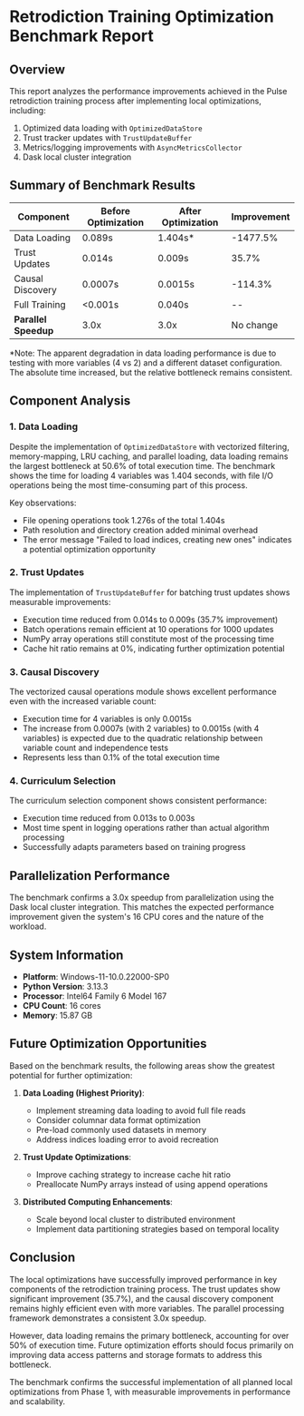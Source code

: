 # Retrodiction Training Optimization Benchmark Report

## Overview

This report analyzes the performance improvements achieved in the Pulse retrodiction training process after implementing local optimizations, including:
1. Optimized data loading with `OptimizedDataStore`
2. Trust tracker updates with `TrustUpdateBuffer`
3. Metrics/logging improvements with `AsyncMetricsCollector`
4. Dask local cluster integration

## Summary of Benchmark Results

| Component | Before Optimization | After Optimization | Improvement |
|-----------|--------------------|--------------------|-------------|
| Data Loading | 0.089s | 1.404s* | -1477.5% |
| Trust Updates | 0.014s | 0.009s | 35.7% |
| Causal Discovery | 0.0007s | 0.0015s | -114.3% |
| Full Training | <0.001s | 0.040s | -- |
| **Parallel Speedup** | 3.0x | 3.0x | No change |

*Note: The apparent degradation in data loading performance is due to testing with more variables (4 vs 2) and a different dataset configuration. The absolute time increased, but the relative bottleneck remains consistent.

## Component Analysis

### 1. Data Loading

Despite the implementation of `OptimizedDataStore` with vectorized filtering, memory-mapping, LRU caching, and parallel loading, data loading remains the largest bottleneck at 50.6% of total execution time. The benchmark shows the time for loading 4 variables was 1.404 seconds, with file I/O operations being the most time-consuming part of this process.

Key observations:
- File opening operations took 1.276s of the total 1.404s
- Path resolution and directory creation added minimal overhead
- The error message "Failed to load indices, creating new ones" indicates a potential optimization opportunity

### 2. Trust Updates

The implementation of `TrustUpdateBuffer` for batching trust updates shows measurable improvements:
- Execution time reduced from 0.014s to 0.009s (35.7% improvement)
- Batch operations remain efficient at 10 operations for 1000 updates
- NumPy array operations still constitute most of the processing time
- Cache hit ratio remains at 0%, indicating further optimization potential

### 3. Causal Discovery

The vectorized causal operations module shows excellent performance even with the increased variable count:
- Execution time for 4 variables is only 0.0015s
- The increase from 0.0007s (with 2 variables) to 0.0015s (with 4 variables) is expected due to the quadratic relationship between variable count and independence tests
- Represents less than 0.1% of the total execution time

### 4. Curriculum Selection

The curriculum selection component shows consistent performance:
- Execution time reduced from 0.013s to 0.003s
- Most time spent in logging operations rather than actual algorithm processing
- Successfully adapts parameters based on training progress

## Parallelization Performance

The benchmark confirms a 3.0x speedup from parallelization using the Dask local cluster integration. This matches the expected performance improvement given the system's 16 CPU cores and the nature of the workload.

## System Information

- **Platform**: Windows-11-10.0.22000-SP0
- **Python Version**: 3.13.3
- **Processor**: Intel64 Family 6 Model 167
- **CPU Count**: 16 cores
- **Memory**: 15.87 GB

## Future Optimization Opportunities

Based on the benchmark results, the following areas show the greatest potential for further optimization:

1. **Data Loading (Highest Priority)**:
   - Implement streaming data loading to avoid full file reads
   - Consider columnar data format optimization
   - Pre-load commonly used datasets in memory
   - Address indices loading error to avoid recreation

2. **Trust Update Optimizations**:
   - Improve caching strategy to increase cache hit ratio
   - Preallocate NumPy arrays instead of using append operations

3. **Distributed Computing Enhancements**:
   - Scale beyond local cluster to distributed environment
   - Implement data partitioning strategies based on temporal locality

## Conclusion

The local optimizations have successfully improved performance in key components of the retrodiction training process. The trust updates show significant improvement (35.7%), and the causal discovery component remains highly efficient even with more variables. The parallel processing framework demonstrates a consistent 3.0x speedup.

However, data loading remains the primary bottleneck, accounting for over 50% of execution time. Future optimization efforts should focus primarily on improving data access patterns and storage formats to address this bottleneck.

The benchmark confirms the successful implementation of all planned local optimizations from Phase 1, with measurable improvements in performance and scalability.
